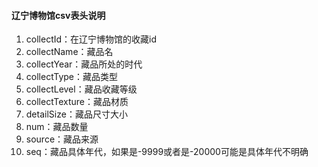 #### 辽宁博物馆csv表头说明
1. collectId：在辽宁博物馆的收藏id
2. collectName：藏品名
3. collectYear：藏品所处的时代
4. collectType：藏品类型
5. collectLevel：藏品收藏等级
6. collectTexture：藏品材质
7. detailSize：藏品尺寸大小
8. num：藏品数量
9. source：藏品来源
10. seq：藏品具体年代，如果是-9999或者是-20000可能是具体年代不明确
